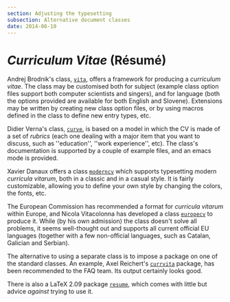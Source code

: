 ```yaml
---
section: Adjusting the typesetting
subsection: Alternative document classes
date: 2014-06-10
---
```

# _Curriculum Vitae_ (R&eacute;sum&eacute;)

Andrej Brodnik's class, [`vita`](https://ctan.org/pkg/vita), offers a framework for producing
a _curriculum vitae_.  The class may be customised both for
subject (example class option files support both computer scientists
and singers), and for language (both the options provided are
available for both English and Slovene).  Extensions may be written by
creating new class option files, or by using macros defined in the
class to define new entry types, etc.

Didier Verna's class, [`curve`](https://ctan.org/pkg/curve), is based on a model in which
the CV is made of a set of _rubrics_ (each one dealing
with a major item that you want to discuss, such as ''education'', ''work
experience'', etc).  The class's documentation is supported by a couple
of example files, and an emacs mode is provided.

Xavier Danaux offers a class [`moderncv`](https://ctan.org/pkg/moderncv) which supports
typesetting modern _curricula vitarum_, both in a classic and in a
casual style. It is fairly customizable, allowing you to define your
own style by changing the colors, the fonts, etc.

The European Commission has recommended a format for 
_curricula vitarum_ within Europe, and Nicola Vitacolonna has
developed a class [`europecv`](https://ctan.org/pkg/europecv) to produce it.  While (by his own
admission) the class doesn't solve all problems, it seems well-thought
out and supports all current official EU languages (together with a
few non-official languages, such as Catalan, Galician and Serbian).

The alternative to using a separate class is to impose a package on
one of the standard classes.  An example,
Axel Reichert's [`currvita`](https://ctan.org/pkg/currvita) package, has been recommended to the
FAQ team.  Its output certainly looks good.

There is also a LaTeX 2.09 package [`resume`](https://ctan.org/pkg/resume), which comes with
little but advice _against_ trying to use it.


